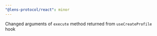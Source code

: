 ```yaml
---
"@lens-protocol/react": minor
---
```


Changed arguments of `execute` method returned from `useCreateProfile` hook
